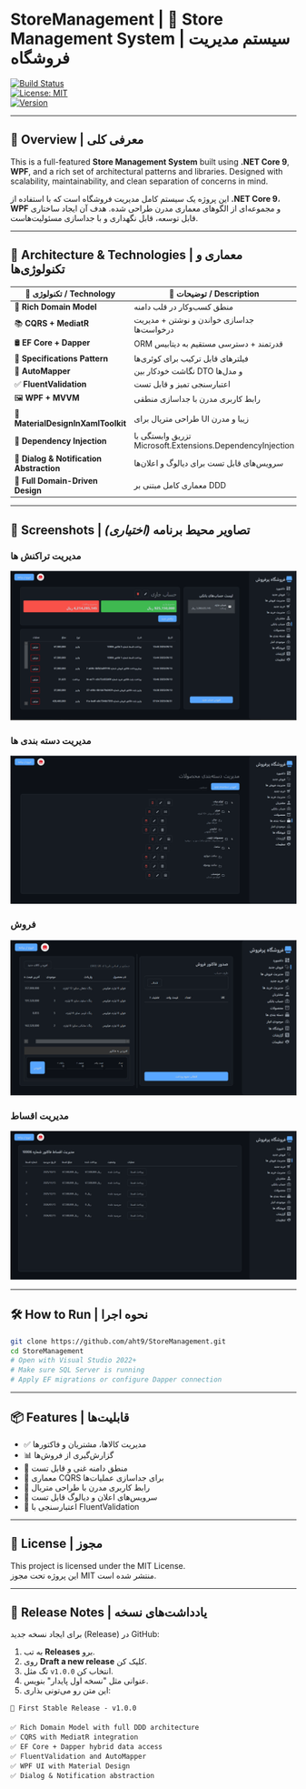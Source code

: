 # StoreManagement | 🏪 Store Management System | سیستم مدیریت فروشگاه

[![Build Status](https://img.shields.io/github/actions/workflow/status/YourUserName/StoreManagement/ci.yml?branch=main)](https://github.com/YourUserName/StoreManagement/actions)  
[![License: MIT](https://img.shields.io/badge/License-MIT-yellow.svg)](LICENSE)  
[![Version](https://img.shields.io/github/v/release/YourUserName/StoreManagement)](https://github.com/YourUserName/StoreManagement/releases)

---

## 🚀 Overview | معرفی کلی

This is a full-featured **Store Management System** built using **.NET Core 9**, **WPF**, and a rich set of architectural patterns and libraries. Designed with scalability, maintainability, and clean separation of concerns in mind.

این پروژه یک سیستم کامل مدیریت فروشگاه است که با استفاده از **.NET Core 9**، **WPF** و مجموعه‌ای از الگوهای معماری مدرن طراحی شده. هدف آن ایجاد ساختاری قابل توسعه، قابل نگهداری و با جداسازی مسئولیت‌هاست.

---

## 🧠 Architecture & Technologies | معماری و تکنولوژی‌ها

| 🔧 تکنولوژی / Technology | 📌 توضیحات / Description |
|--------------------------|---------------------------|
| 🧱 **Rich Domain Model** | منطق کسب‌وکار در قلب دامنه |
| 📚 **CQRS + MediatR** | جداسازی خواندن و نوشتن + مدیریت درخواست‌ها |
| 🛢 **EF Core + Dapper** | ORM قدرتمند + دسترسی مستقیم به دیتابیس |
| 🎯 **Specifications Pattern** | فیلترهای قابل ترکیب برای کوئری‌ها |
| 🔄 **AutoMapper** | نگاشت خودکار بین DTO و مدل‌ها |
| ✅ **FluentValidation** | اعتبارسنجی تمیز و قابل تست |
| 🖼 **WPF + MVVM** | رابط کاربری مدرن با جداسازی منطقی |
| 🎨 **MaterialDesignInXamlToolkit** | طراحی متریال برای UI زیبا و مدرن |
| 🧪 **Dependency Injection** | تزریق وابستگی با Microsoft.Extensions.DependencyInjection |
| 🧩 **Dialog & Notification Abstraction** | سرویس‌های قابل تست برای دیالوگ و اعلان‌ها |
| 🧠 **Full Domain-Driven Design** | معماری کامل مبتنی بر DDD |

---

## 📸 Screenshots | تصاویر محیط برنامه *(اختیاری)*

### مدیریت تراکنش ها
![Dashboard Screenshot](assets/Transaction.png)

### مدیریت دسته بندی ها
![Products Screenshot](assets/Category.png)

### فروش
![Sale Screenshot](assets/Sale.png)

### مدیریت اقساط
![Installement Screenshot](assets/Installment.png)

---

## 🛠 How to Run | نحوه اجرا

```bash
git clone https://github.com/aht9/StoreManagement.git
cd StoreManagement
# Open with Visual Studio 2022+
# Make sure SQL Server is running
# Apply EF migrations or configure Dapper connection
```

---

## 📦 Features | قابلیت‌ها

- ✅ مدیریت کالاها، مشتریان و فاکتورها
- 📊 گزارش‌گیری از فروش‌ها
- 🧠 منطق دامنه غنی و قابل تست
- 🔄 معماری CQRS برای جداسازی عملیات‌ها
- 🎨 رابط کاربری مدرن با طراحی متریال
- 🔔 سرویس‌های اعلان و دیالوگ قابل تست
- 🧪 اعتبارسنجی با FluentValidation

---

## 📄 License | مجوز

This project is licensed under the MIT License.  
این پروژه تحت مجوز MIT منتشر شده است.

---

## 📢 Release Notes | یادداشت‌های نسخه

برای ایجاد نسخه جدید (Release) در GitHub:

1. به تب **Releases** برو.
2. روی **Draft a new release** کلیک کن.
3. تگ مثل `v1.0.0` انتخاب کن.
4. عنوانی مثل "نسخه اول پایدار" بنویس.
5. این متن رو می‌تونی بذاری:

```markdown
🎉 First Stable Release - v1.0.0

✅ Rich Domain Model with full DDD architecture  
✅ CQRS with MediatR integration  
✅ EF Core + Dapper hybrid data access  
✅ FluentValidation and AutoMapper  
✅ WPF UI with Material Design  
✅ Dialog & Notification abstraction  
```




